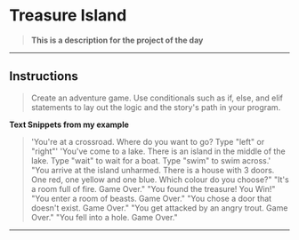 
# Treasure Island
> **This is a description for the project of the day**
---

## Instructions
> Create an adventure game. Use conditionals such as if, else, and elif statements to lay out the logic and the story's path in your program.

**Text Snippets from my example**
> 'You're at a crossroad. Where do you want to go? Type "left" or "right"'
> 'You've come to a lake. There is an island in the middle of the lake. Type "wait" to wait for a boat. Type "swim" to swim across.'
> "You arrive at the island unharmed. There is a house with 3 doors. One red, one yellow and one blue. Which colour do you choose?"
> "It's a room full of fire. Game Over."
> "You found the treasure! You Win!"
> "You enter a room of beasts. Game Over."
> "You chose a door that doesn't exist. Game Over."
> "You get attacked by an angry trout. Game Over."
> "You fell into a hole. Game Over."

---
